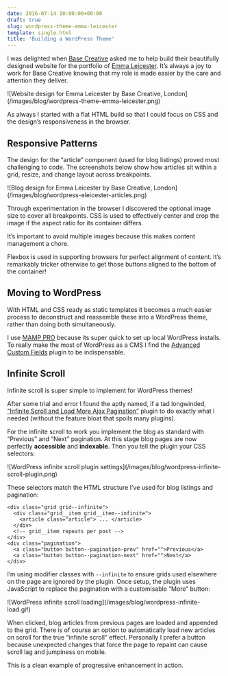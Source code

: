 ```yaml
---
date: 2016-07-14 10:00:00+00:00
draft: true
slug: wordpress-theme-emma-leicester
template: single.html
title: 'Building a WordPress Theme'
---
```


I was delighted when [Base Creative](https://www.basecreative.co.uk/) asked me to help build their beautifully designed website for the portfolio of [Emma Leicester](http://www.emmaleicester.co.uk/). 
It’s always a joy to work for Base Creative knowing that my role is made easier by the care and attention they deliver.

<p class="post__image">![Website design for Emma Leicester by Base Creative, London](/images/blog/wordpress-theme-emma-leicester.png)</p>

As always I started with a flat HTML build so that I could focus on CSS and the design’s responsiveness in the browser.

## Responsive Patterns


The design for the “article” component (used for blog listings) proved most challenging to code. The screenshots below show how articles sit within a grid, resize, and change layout across breakpoints.

<p class="post__image">![Blog design for Emma Leicester by Base Creative, London](/images/blog/wordpress-eleicester-articles.png)</p>

Through experimentation in the browser I discovered the optional image size to cover all breakpoints. CSS is used to effectively center and crop the image if the aspect ratio for its container differs.

It’s important to avoid multiple images because this makes content management a chore.

Flexbox is used in supporting browsers for perfect alignment of content. It’s remarkably tricker otherwise to get those buttons aligned to the bottom of the container! 

## Moving to WordPress

With HTML and CSS ready as static templates it becomes a much easier process to deconstruct and reassemble these into a WordPress theme, rather than doing both simultaneously.

I use [MAMP PRO](https://www.mamp.info/en/) because its super quick to set up local WordPress installs. To really make the most of WordPress as a CMS I find the [Advanced Custom Fields](https://www.advancedcustomfields.com/) plugin to be indispensable.

## Infinite Scroll

Infinite scroll is super simple to implement for WordPress themes!

After some trial and error I found the aptly named, if a tad longwinded, [“Infinite Scroll and Load More Ajax Pagination”](https://wordpress.org/plugins/infinite-scroll-and-load-more-ajax-pagination/) plugin to do exactly what I needed (without the feature bloat that spoils many plugins).

For the infinite scroll to work you implement the blog as standard with “Previous” and “Next” pagination. At this stage blog pages are now perfectly **accessible** and **indexable**. Then you tell the plugin your CSS selectors:

<p class="post__image">![WordPress infinite scroll plugin settings](/images/blog/wordpress-infinite-scroll-plugin.png)</p>

These selectors match the HTML structure I’ve used for blog listings and pagination:

```markup
<div class="grid grid--infinite">
  <div class="grid__item grid__item--infinite">
    <article class="article"> ... </article> 
  </div>
  <!-- grid__item repeats per post -->
</div>
<div class="pagination">
  <a class="button button--pagination-prev" href="">Previous</a>
  <a class="button button--pagination-next" href="">Next</a>
</div>
```

I’m using modifier classes with `--infinite` to ensure grids used elsewhere on the page are ignored by the plugin. Once setup, the plugin uses JavaScript to replace the pagination with a customisable “More” button:

<p class="post__image">![WordPress infinite scroll loading](/images/blog/wordpress-infinite-load.gif)</p>

When clicked, blog articles from previous pages are loaded and appended to the grid. There is of course an option to automatically load new articles on scroll for the true “infinite scroll” effect. Personally I prefer a button because unexpected changes that force the page to repaint can cause scroll lag and jumpiness on mobile.

This is a clean example of progressive enhancement in action.